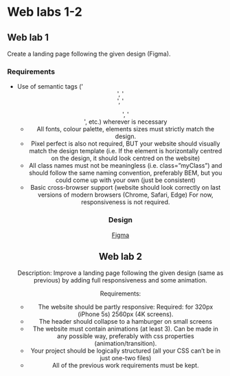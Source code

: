 # Web labs 1-2

## Web lab 1

Create a landing page following the given design (Figma).

### Requirements

- Use of semantic tags ('<header>', '<nav>', '<ul>', '<footer>', etc.) wherever is necessary
- All fonts, colour palette, elements sizes must strictly match the design.
- Pixel perfect is also not required, BUT your website should visually match the design template (i.e. If the element is horizontally centred on the design, it should look centred on the website)
- All class names must not be meaningless (i.e. class=”myClass”) and should follow the same naming convention, preferably BEM, but you could come up with your own (just be consistent)
- Basic cross-browser support (website should look correctly on last versions of modern browsers (Chrome, Safari, Edge)
For now, responsiveness is not required.

### Design

[Figma](https://www.figma.com/file/XHYmp9yKTxcOQD5zFAbKQH/LabWork1-V2?node-id=3%3A2)


## Web lab 2

Description: Improve a landing page following the given design (same as previous) by adding full responsiveness and some animation.

Requirements:

- The website should be partly responsive:
Required: for 320px (iPhone 5s)  2560px (4K screens).
- The header should collapse to a hamburger on small screens
- The website must contain animations (at least 3). Can be made in any possible way, preferably with css properties (animation/transition).
- Your project should be logically structured (all your CSS can’t be in just one-two files)
- All of the previous work requirements must be kept.
